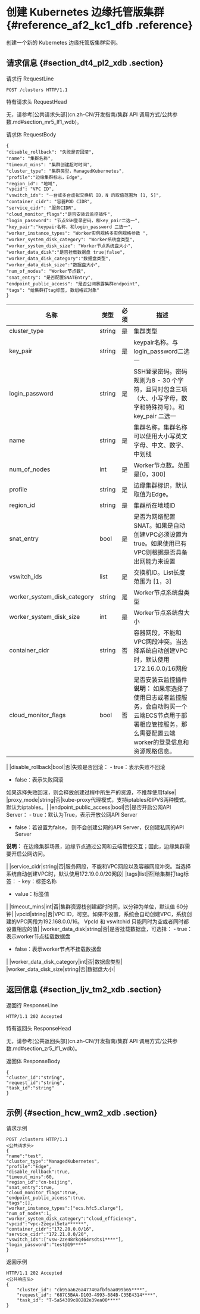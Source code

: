 # 创建 Kubernetes 边缘托管版集群 {#reference_af2_kc1_dfb .reference}

创建一个新的 Kubernetes 边缘托管版集群实例。

## 请求信息 {#section_dt4_pl2_xdb .section}

请求行 RequestLine

``` {#codeblock_auw_0g7_1q6}
POST /clusters HTTP/1.1 
```

特有请求头 RequestHead

无，请参考[公共请求头部](cn.zh-CN/开发指南/集群 API 调用方式/公共参数.md#section_mr5_lf1_wdb)。

请求体 RequestBody

``` {#codeblock_6by_0xo_29f}
{
"disable_rollback": "失败是否回滚",
"name": "集群名称",
"timeout_mins": "集群创建超时时间",
"cluster_type": "集群类型，ManagedKubernetes",
"profile":"边缘集群标志，Edge",
"region_id": "地域",
"vpcid": "VPC ID",
"vswitch_ids": "一台或多台虚拟交换机 ID，N 的取值范围为 [1, 5]",
"container_cidr": "容器POD CIDR",
"service_cidr": "服务CIDR",
"cloud_monitor_flags":"是否安装云监控插件",
"login_password": "节点SSH登录密码，和key_pair二选一",
"key_pair":"keypair名称，和login_password 二选一",
"worker_instance_types": "Worker实例规格多实例规格参数 ",
"worker_system_disk_category": "Worker系统盘类型",
"worker_system_disk_size": "Worker节点系统盘大小",
"worker_data_disk":"是否挂载数据盘 true|false",
"worker_data_disk_category":"数据盘类型",
"worker_data_disk_size":"数据盘大小",
"num_of_nodes": "Worker节点数",
"snat_entry": "是否配置SNATEntry",
"endpoint_public_access": "是否公网暴露集群endpoint",
"tags": "给集群打tag标签, 数组格式对象"
}
```

|名称|类型|必须|描述|
|--|--|--|--|
|cluster\_type|string|是|集群类型|
|key\_pair|string|是|keypair名称。与login\_password二选一|
|login\_password|string|是|SSH登录密码。密码规则为8 - 30 个字符，且同时包含三项（大、小写字母，数字和特殊符号）。和key\_pair 二选一|
|name|string|是|集群名称，集群名称可以使用大小写英文字母、中文、数字、中划线|
|num\_of\_nodes|int|是|Worker节点数。范围是\[0，300\]|
|profile|string|是|边缘集群标识，默认取值为Edge。|
|region\_id|string|是|集群所在地域ID|
|snat\_entry|bool|是|是否为网络配置SNAT。如果是自动创建VPC必须设置为true。如果使用已有VPC则根据是否具备出网能力来设置|
|vswitch\_ids|list|是|交换机ID。List长度范围为 \[1，3\]|
|worker\_system\_disk\_category|string|是|Worker节点系统盘类型|
|worker\_system\_disk\_size|int|是|Worker节点系统盘大小|
|container\_cidr|string|否|容器网段，不能和VPC网段冲突。当选择系统自动创建VPC时，默认使用172.16.0.0/16网段|
|cloud\_monitor\_flags|bool|否|是否安装云监控插件 **说明：** 如果您选择了使用日志或者监控服务，会自动购买一个云端ECS节点用于部署相应管控服务，那么需要配置云端worker的登录信息和资源规格信息。

 |
|disable\_rollback|bool|否|失败是否回滚： -   true：表示失败不回滚
-   false：表示失败回滚

 如果选择失败回滚，则会释放创建过程中所生产的资源，不推荐使用false|
|proxy\_mode|string|否|kube-proxy代理模式，支持iptables和IPVS两种模式。 默认为iptables。|
|endpoint\_public\_access|bool|否|是否开启公网API Server： -   true：默认为True，表示开放公网API Server
-   false：若设置为false， 则不会创建公网的API Server，仅创建私网的API Server

 **说明：** 在边缘集群场景，边缘节点通过公网和云端管控交互；因此，边缘集群需要开启公网访问。

 |
|service\_cidr|string|否|服务网段，不能和VPC网段以及容器网段冲突。当选择系统自动创建VPC时，默认使用172.19.0.0/20网段|
|tags|list|否|给集群打tag标签： -   key：标签名称
-   value：标签值

 |
|timeout\_mins|int|否|集群资源栈创建超时时间，以分钟为单位，默认值 60分钟|
|vpcid|string|否|VPC ID，可空。如果不设置，系统会自动创建VPC，系统创建的VPC网段为192.168.0.0/16。 VpcId 和 vswitchid 只能同时为空或者同时都设置相应的值|
|worker\_data\_disk|string|否|是否挂载数据盘，可选择： -   true：表示worker节点挂载数据盘
-   false：表示worker节点不挂载数据盘

 |
|worker\_data\_disk\_category|int|否|数据盘类型|
|worker\_data\_disk\_size|string|否|数据盘大小|

## 返回信息 {#section_ljv_tm2_xdb .section}

返回行 ResponseLine

``` {#codeblock_d6k_kji_qjz}
HTTP/1.1 202 Accepted
```

特有返回头 ResponseHead

无，请参考[公共返回头部](cn.zh-CN/开发指南/集群 API 调用方式/公共参数.md#section_zr5_lf1_wdb)。

返回体 ResponseBody

``` {#codeblock_v9b_2dx_vcr}
{
"cluster_id":"string",
"request_id":"string",
"task_id":"string"
}
```

## 示例 {#section_hcw_wm2_xdb .section}

请求示例

``` {#codeblock_uyh_ias_svs}
POST /clusters HTTP/1.1
<公共请求头>
{
"name":"test",
"cluster_type":"ManagedKubernetes",
"profile":"Edge",
"disable_rollback":true,
"timeout_mins":60,
"region_id":"cn-beijing",
"snat_entry":true,
"cloud_monitor_flags":true,
"endpoint_public_access":true,
"tags":[],
"worker_instance_types":["ecs.hfc5.xlarge"],
"num_of_nodes":1,
"worker_system_disk_category":"cloud_efficiency",
"vpcid":"vpc-2zegvl5eta******",
"container_cidr":"172.20.0.0/16",
"service_cidr":"172.21.0.0/20",
"vswitch_ids":["vsw-2ze48rkq464rsdts1****"],
"login_password":"test@19****"
}
```

返回示例

``` {#codeblock_f1y_4h5_mn4}
HTTP/1.1 202 Accepted
<公共响应头>
{
    "cluster_id": "cb95aa626a47740afbf6aa099b65****",
    "request_id": "687C5BAA-D103-4993-884B-C35E4314****",
    "task_id": "T-5a54309c80282e39ea00****"
}
```


